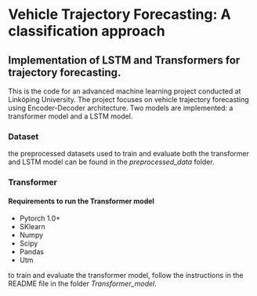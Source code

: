 # Vehicle Trajectory Forecasting: A classification approach

## Implementation of LSTM and Transformers for trajectory forecasting.

This is the code for an advanced machine learning project conducted at Linköping University. The project focuses on vehicle trajectory forecasting using Encoder-Decoder architecture. Two models are implemented: a transformer model and a LSTM model.

### Dataset

the preprocessed datasets used to train and evaluate both the transformer and LSTM model can be found in the _preprocessed_data_ folder.

### Transformer

#### Requirements to run the Transformer model

- Pytorch 1.0+
- SKlearn
- Numpy
- Scipy
- Pandas
- Utm

to train and evaluate the transformer model, follow the instructions in the README file in the folder _Transformer_model_.
